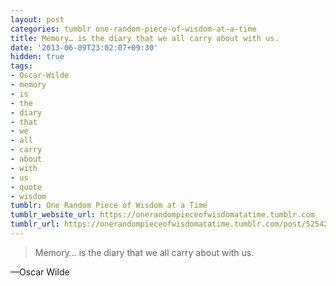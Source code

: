 ```yaml
---
layout: post
categories: tumblr one-random-piece-of-wisdom-at-a-time
title: Memory… is the diary that we all carry about with us.
date: '2013-06-09T23:02:07+09:30'
hidden: true
tags:
- Oscar-Wilde
- memory
- is
- the
- diary
- that
- we
- all
- carry
- about
- with
- us
- quote
- wisdom
tumblr: One Random Piece of Wisdom at a Time
tumblr_website_url: https://onerandompieceofwisdomatatime.tumblr.com
tumblr_url: https://onerandompieceofwisdomatatime.tumblr.com/post/52542649339/memory-is-the-diary-that-we-all-carry-about-with
---
```

> Memory… is the diary that we all carry about with us.

—Oscar Wilde
